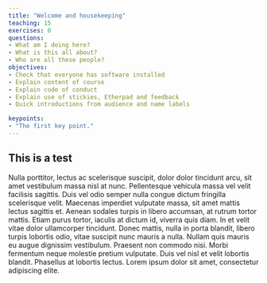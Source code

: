 ```yaml
---
title: "Welcome and housekeeping"
teaching: 15
exercises: 0
questions:
- What am I doing here?
- What is this all about?
- Who are all these people?
objectives:
- Check that everyone has software installed
- Explain content of course
- Explain code of conduct
- Explain use of stickies, Etherpad and feedback
- Quick introductions from audience and name labels

keypoints:
- "The first key point."
---
```


## This is a test

Nulla porttitor, lectus ac scelerisque suscipit, dolor dolor tincidunt arcu, sit amet vestibulum massa nisl at nunc. Pellentesque vehicula massa vel velit facilisis sagittis. Duis vel odio semper nulla congue dictum fringilla scelerisque velit. Maecenas imperdiet vulputate massa, sit amet mattis lectus sagittis et. Aenean sodales turpis in libero accumsan, at rutrum tortor mattis. Etiam purus tortor, iaculis at dictum id, viverra quis diam. In et velit vitae dolor ullamcorper tincidunt. Donec mattis, nulla in porta blandit, libero turpis lobortis odio, vitae suscipit nunc mauris a nulla. Nullam quis mauris eu augue dignissim vestibulum. Praesent non commodo nisi. Morbi fermentum neque molestie pretium vulputate. Duis vel nisl et velit lobortis blandit. Phasellus at lobortis lectus. Lorem ipsum dolor sit amet, consectetur adipiscing elite.
